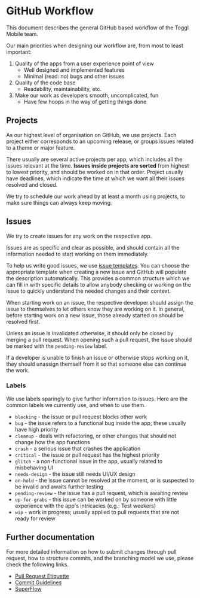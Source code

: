 # GitHub Workflow

This document describes the general GitHub based workflow of the Toggl Mobile team.

Our main priorities when designing our workflow are, from most to least important:

1. Quality of the apps from a user experience point of view
    - Well designed and implemented features
    - Minimal (read: no) bugs and other issues
2. Quality of the code base
    - Readability, maintainability, etc.
3. Make our work as developers smooth, uncomplicated, fun
    - Have few hoops in the way of getting things done


## Projects

As our highest level of organisation on GitHub, we use projects. Each project either corresponds to an upcoming release, or groups issues related to a theme or major feature.

There usually are several active projects per app, which includes all the issues relevant at the time. **Issues inside projects are sorted** from highest to lowest priority, and should be worked on in that order. Project usually have deadlines, which indicate the time at which we want all their issues resolved and closed.

We try to schedule our work ahead by at least a month using projects, to make sure things can always keep moving.


## Issues

We try to create issues for any work on the respective app.

Issues are as specific and clear as possible, and should contain all the information needed to start working on them immediately.

To help us write good issues, we use [issue templates](https://help.github.com/articles/about-issue-and-pull-request-templates/). You can choose the appropriate template when creating a new issue and GitHub will populate the description automatically. This provides a common structure which we can fill in with specific details to allow anybody checking or working on the issue to quickly understand the needed changes and their context.

When starting work on an issue, the respective developer should assign the issue to themselves to let others know they are working on it. In general, before starting work on a new issue, those already started on should be resolved first.

Unless an issue is invalidated otherwise, it should only be closed by merging a pull request. When opening such a pull request, the issue should be marked with the `pending-review` label.

If a developer is unable to finish an issue or otherwise stops working on it, they should unassign themself from it so that someone else can continue the work.

### Labels

We use labels sparingly to give further information to issues. Here are the common labels we currently use, and when to use them.

- `blocking` - the issue or pull request blocks other work  
- `bug` - the issue refers to a functional bug inside the app; these usually have high priority
- `cleanup` - deals with refactoring, or other changes that should not change how the app functions
- `crash` - a serious issue that crashes the application
- `critical` - the issue or pull request has the highest priority
- `glitch` - a non-functional issue in the app, usually related to misbehaving UI
- `needs-design` - the issue still needs UI/UX design
- `on-hold` - the issue cannot be resolved at the moment, or is suspected to be invalid and awaits further testing
- `pending-review` - the issue has a pull request, which is awaiting review
- `up-for-grabs` - this issue can be worked on by someone with little experience with the app's intricacies (e.g.: Test weekers)
- `wip` - work in progress; usually applied to pull requests that are not ready for review


## Further documentation

For more detailed information on how to submit changes through pull request, how to structure commits, and the branching model we use, please check the following links.

- [Pull Request Etiquette](https://github.com/toggl/mobile-docs/blob/develop/pull-request-etiquette.md "Pull Request Etiquette")
- [Commit Guidelines](https://github.com/toggl/mobile-docs/blob/develop/commit-guidelines.md "Commit Guidelines")
- [SuperFlow](https://github.com/toggl/mobile-docs/blob/develop/superflow.md "SuperFlow: Toggl Mobile's branching work flow")

